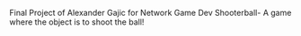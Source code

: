 Final Project of Alexander Gajic for Network Game Dev
Shooterball- A game where the object is to shoot the ball!
